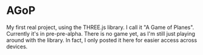 # AGoP
My first real project, using the THREE.js library. I call it "A Game of Planes". Currently it's in pre-pre-alpha. There is no game yet, as I'm still just playing around with the library. In fact, I only posted it here for easier access across devices.
